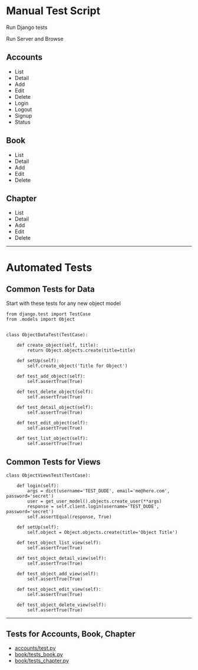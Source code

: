 # Manual Test Script


Run Django tests


Run Server and Browse


## Accounts

* List
* Detail
* Add
* Edit
* Delete
* Login
* Logout
* Signup
* Status


## Book

* List
* Detail
* Add
* Edit
* Delete


## Chapter

* List
* Detail
* Add
* Edit
* Delete


---


# Automated Tests

## Common Tests for Data

Start with these tests for any new object model

    from django.test import TestCase
    from .models import Object


    class ObjectDataTest(TestCase):

        def create_object(self, title):
            return Object.objects.create(title=title)

        def setUp(self):
            self.create_object('Title for Object')

        def test_add_object(self):
            self.assertTrue(True)

        def test_delete_object(self):
            self.assertTrue(True)

        def test_detail_object(self):
            self.assertTrue(True)

        def test_edit_object(self):
            self.assertTrue(True)

        def test_list_object(self):
            self.assertTrue(True)


## Common Tests for Views

    class ObjectViewsTest(TestCase):

        def login(self):
            args = dict(username='TEST_DUDE', email='me@here.com', password='secret')
            user = get_user_model().objects.create_user(**args)
            response = self.client.login(username='TEST_DUDE', password='secret')
            self.assertEqual(response, True)

        def setUp(self):
            self.object = Object.objects.create(title='Object Title')

        def test_object_list_view(self):
            self.assertTrue(True)

        def test_object_detail_view(self):
            self.assertTrue(True)

        def test_object_add_view(self):
            self.assertTrue(True)

        def test_object_edit_view(self):
            self.assertTrue(True)

        def test_object_delete_view(self):
            self.assertTrue(True)

---

## Tests for Accounts, Book, Chapter

* [accounts/test.py]()
* [book/tests_book.py]()
* [book/tests_chapter.py]()
